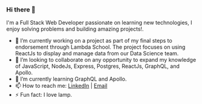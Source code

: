 ### Hi there 👋

I'm a Full Stack Web Developer passionate on learning new technologies, I enjoy solving problems and building amazing projects!.

- 🔭 I’m currently working on a project as part of my final steps to endorsement through Lambda School. The project focuses on using ReactJs to display and manage data from our Data Science team.
- 👯 I’m looking to collaborate on any opportunity to expand my knowledge of JavaScript, NodeJs, Express, Postgres, ReactJs, GraphQL, and Apollo.
- 🌱  I’m currently learning GraphQL and Apollo.
- 📫  How to reach me: [LinkedIn](https://www.linkedin.com/in/alanlee321/) | [Email](mailto:alanbenlee@gmail.com)
- ⚡ Fun fact: I love lamp. 
